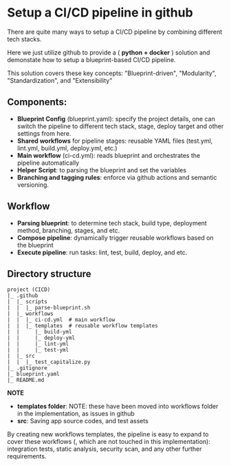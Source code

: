 
# Setup a CI/CD pipeline in github

There are quite many ways to setup a CI/CD pipeline by combining different tech stacks. 

Here we just utilize github to provide a ( __python + docker__ ) solution and demonstate how to setup a blueprint-based CI/CD pipeline.

This solution covers these key concepts: "Blueprint-driven", "Modularity", "Standardization", and "Extensibility"


## Components:
* __Blueprint Config__ (blueprint.yaml): specify the project details, one can switch the pipeline to different tech stack, stage,  deploy target and other settings from here.
* __Shared workflows__ for pipeline stages: reusable YAML files (test.yml, lint.yml, build.yml, deploy.yml, etc.)
* __Main workflow__ (ci-cd.yml): reads blueprint and orchestrates the pipeline automatically
* __Helper Script__: to parsing the blueprint and set the variables
* __Branching and tagging rules__: enforce via github actions and semantic versioning.

## Workflow
* __Parsing blueprint__: to determine tech stack, build type, deployment method, branching, stages, and etc. 
* __Compose pipeline__: dynamically trigger reusable workflows based on the blueprint
* __Execute pipeline__: run tasks: lint, test, build, deploy, and etc.

## Directory structure
```
project (CICD)
|_ .github
|  |_ scripts
|  |  |_ parse-blueprint.sh
|  |_ workflows
|  |  |_ ci-cd.yml  # main workflow
|  |  |_ templates  # reusable workflow templates
|  |     |_ build-yml
|  |     |_ deploy-yml
|  |     |_ lint-yml
|  |     |_ test-yml
|  |_ src
|  |  |_ test_capitalize.py
|_ .gitignore
|_ blueprint.yaml
|_ README.md
```
**NOTE**
* __templates folder__:  NOTE: these have been moved into workflows folder in the implementation, as issues in github
* __src__: Saving app source codes, and test assets

By creating new workflows templates, the pipeline is easy to expand to cover these workflows (, which are not touched in this implementation): integration tests, static analysis, security scan, and any other further requirements.